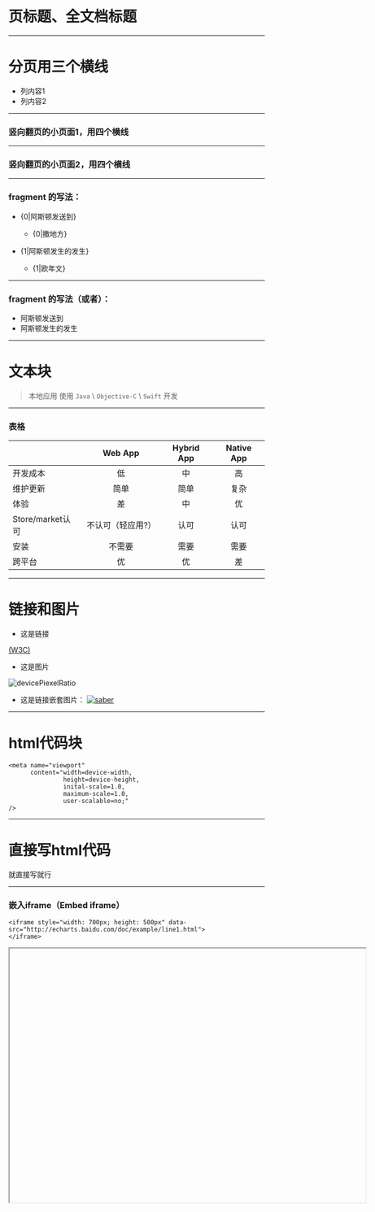 


# 页标题、全文档标题

---

# 分页用三个横线

* 列内容1
* 列内容2



----


### 竖向翻页的小页面1，用四个横线



----


### 竖向翻页的小页面2，用四个横线


---

### fragment 的写法：

* {0|阿斯顿发送到}

    * {0|撒地方}

* {1|阿斯顿发生的发生}

    * {1|欧年文}

----

### fragment 的写法（或者）：

* <div class="fragment" data-fragment-index="0">阿斯顿发送到</div>
* <div class="fragment" data-fragment-index="1">阿斯顿发生的发生</div>

---

# 文本块

> 本地应用
> 使用 `Java` \ `Objective-C` \ `Swift` 开发

---


### 表格

|                  | Web App          | Hybrid App | Native App  |
|:---------------- |:----------------:|:----------:|:-----------:|
| 开发成本         | 低               | 中         | 高          |
| 维护更新         | 简单             | 简单       | 复杂        |
| 体验             | 差               | 中         | 优          |
| Store/market认可 | 不认可（轻应用?）| 认可       | 认可        |
| 安装             | 不需要           | 需要       | 需要        |
| 跨平台           | 优               | 优         | 差          |

---

# 链接和图片

* 这是链接

[(W3C)](http://www.w3.org/TR/css3-values/#rem-unit)

* 这是图片

![devicePiexelRatio](./img/devicePiexelRatio.jpg)


* 这是链接嵌套图片：
[![saber](./img/saber-qr.png)](http://ecomfe.github.io/saber/)

---

# html代码块


```
<meta name="viewport"
      content="width=device-width,
               height=device-height,
               inital-scale=1.0,
               maximum-scale=1.0,
               user-scalable=no;"
/>
```

---

# 直接写html代码

<style> </style>
<div>就直接写就行</div>


---

### 嵌入iframe（Embed iframe）

```
<iframe style="width: 700px; height: 500px" data-src="http://echarts.baidu.com/doc/example/line1.html">
</iframe>
```

<iframe style="width: 700px; height: 500px" data-src="http://echarts.baidu.com/doc/example/line1.html">
</iframe>
